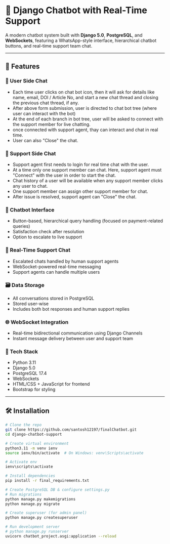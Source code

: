 # 💬 Django Chatbot with Real-Time Support

A modern chatbot system built with **Django 5.0**, **PostgreSQL**, and **WebSockets**, featuring a WhatsApp-style interface, hierarchical chatbot buttons, and real-time support team chat.

---

## 🚀 Features

### 🔐 User Side Chat
- Each time user clicks on chat bot icon, then it will ask for details like name, email, DOI / Article No, and start a new chat thread and closing the previous chat thread, if any.
- After above form submission, user is directed to chat bot tree (where user can interact with the bot)
- At the end of each branch in bot tree, user will be asked to connect with the support member for live chatting.
- once connected with support agent, thay can interact and chat in real time.
- User can also "Close" the chat.
  
### 🔐 Support Side Chat
- Support agent first needs to login for real time chat with the user. 
- At a time only one support member can chat. Here, support agent must "Connect" with the user in order to start the chat.
- Chat history of a user will be available when any support member clicks any user to chat. 
- One support member can assign other support member for chat.
- After issue is resolved, support agent can "Close" the chat.

### 🤖 Chatbot Interface
- Button-based, hierarchical query handling (focused on payment-related queries)
- Satisfaction check after resolution
- Option to escalate to live support

### 👥 Real-Time Support Chat
- Escalated chats handled by human support agents
- WebSocket-powered real-time messaging
- Support agents can handle multiple users

### 🗃️ Data Storage
- All conversations stored in PostgreSQL
- Stored user-wise
- Includes both bot responses and human support replies

### 🌐 WebSocket Integration
- Real-time bidirectional communication using Django Channels
- Instant message delivery between user and support team

### 🧱 Tech Stack
- Python 3.11
- Django 5.0
- PostgreSQL 17.4
- WebSockets
- HTML/CSS + JavaScript for frontend
- Bootstrap for styling

---

## 🛠️ Installation

```bash
# Clone the repo
git clone https://github.com/santosh12197/finalChatbot.git
cd django-chatbot-support

# Create virtual environment
python3.11 -m venv ienv
source ienv/bin/activate  # On Windows: venv\Scripts\activate

# Activate env
ienv\scripts\activate

# Install dependencies
pip install -r final_requirements.txt

# Create PostgreSQL DB & configure settings.py
# Run migrations
python manage.py makemigrations
python manage.py migrate

# Create superuser (for admin panel)
python manage.py createsuperuser

# Run development server
# python manage.py runserver
uvicorn chatbot_project.asgi:application --reload

